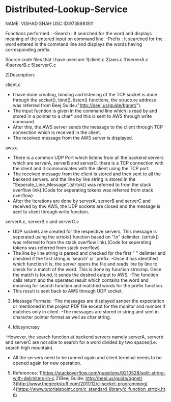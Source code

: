 # Distributed-Lookup-Service
NAME: VISHAD SHAH
USC ID:9738981811

Functions performed :
-Search : It searched for the word and displays meaning of the entered input on command line.
-Prefix : It searched for the word entered in the command line and displays the words having corresponding prefix.

Source code files that I have used are
1)client.c
2)aws.c
3)serverA.c
4)serverB.c
5)serverC.c

2)Description:

client.c

- I have done creating, binding and listening of the TCP socket is done through the socket(), bind(), listen() functions, the structure address was referred from Beej Guide.("http://beej.us/guide/bgnet/").
- The input fucntion is given in the command line which is read by and stored in a pointer to a char* and this is sent to AWS through write command.
- After this, the AWS server sends the message to the client through TCP connection which is received in the client.
- The received message from the AWS server is displayed.

 aws.c

- There is a common UDP Port which listens from all the backend servers which are serverA, serverB and serverC. there is a TCP connection with the client and it communicates with the client using the TCP port.
- The received message from the client is stored and then sent to all the backend servers. and the line by line string is stored in the "Seperate_Line_Message".(strtok() was referred to from the stack overflow link).(Code for seperating tokens was referred from stack overflow)
- After the iterations are done by serverA, serverB and serverC and received by thw AWS, the UDP sockets are closed and the message is sent to client through write function.

serverA.c, serverB.c and serverC.c

- UDP sockets are created for the respective servers. This message is seperated using the strtok() function based on "\n" delimiter. (strtok() was referred to from the stack overflow link).(Code for seperating tokens was referred from stack overflow)
- The line by line string is parsed and checked for the first " " delimter and checked if the first string is 'search' or 'prefix.
-Once it has identified which function it is, the server opens the file and reads line by line to check for a match of the word. This is done by function strncmp. Once the match is found, it sends the desired output to AWS.
-The function calls return and the operated result which contains the word and meaning for search function and matched words for the prefix function.
- This result is sent back to AWS through UDP socket.
  

3) Message Formats:
-The messages are displayed asnper the expectation or mentioned in the project PDF file except for the monitor and number if matches only in client.
-The messages are stored in string and sent in character pointer format as well as char string. 

4) Idiosyncrasy

-However, the search function at backend servers namely serverA, serverb and serverC are not able to search for a word divided by two spaces(i.e. search high mountain).
- All the servers need to be runned again and client terminal needs to be opened again for new operation.


5) References:
1)https://stackoverflow.com/questions/9210528/split-string-with-delimiters-in-c
2)Beej Guide: http://beej.us/guide/bgnet/
3)http://www.thegeekstuff.com/2011/12/c-socket-programming/
4)https://www.tutorialspoint.com/c_standard_library/c_function_strtok.htm
